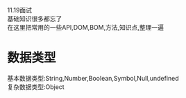 11.19面试  
基础知识很多都忘了  
在这里把常用的一些API,DOM,BOM,方法,知识点,整理一遍  
  
数据类型  
===
基本数据类型:String,Number,Boolean,Symbol,Null,undefined  
复杂数据类型:Object  
  
